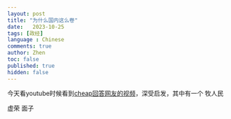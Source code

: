 ```yaml
---
layout: post
title: "为什么国内这么卷"
date:   2023-10-25
tags: [政经]
language : Chinese
comments: true
author: Zhen
toc: false
published: true
hidden: false
---
```

今天看youtube时候看到[cheap回答网友的视频](https://www.youtube.com/watch?v=6mS7mntKLuc)，深受启发，其中有一个
牧人民

虚荣 面子
<!--stackedit_data:
eyJoaXN0b3J5IjpbLTE5NDYxOTYxMjddfQ==
-->